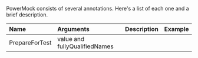 PowerMock consists of several annotations. Here's a list of each one and a brief description.

|      **Name**     | **Arguments**                     | **Description** | **Example** |
|:------------------|:----------------------------------|:----------------|:------------|
| PrepareForTest  | value and fullyQualifiedNames   |  |  |